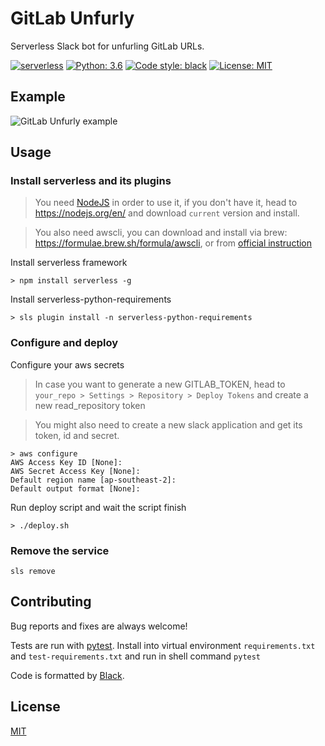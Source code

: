 # GitLab Unfurly

Serverless Slack bot for unfurling GitLab URLs.

[![serverless](http://public.serverless.com/badges/v3.svg)](http://www.serverless.com)
[![Python: 3.6](https://img.shields.io/badge/python-3.6-blue.svg)](https://python.org)
[![Code style: black](https://img.shields.io/badge/code%20style-black-000000.svg)](https://github.com/ambv/black)
[![License: MIT](https://img.shields.io/badge/license-MIT-blue.svg)](https://github.com/kiwicom/gitlab-unfurly/blob/master/LICENSE)

## Example

![GitLab Unfurly example](/docs/gitlab-unfurly.png)

## Usage

### Install serverless and its plugins

> You need [NodeJS](https://nodejs.org/) in order to use it, if you don't have it, head to https://nodejs.org/en/ and download `current` version and install.

> You also need awscli, you can download and install via brew: https://formulae.brew.sh/formula/awscli, or from [official instruction](https://docs.aws.amazon.com/cli/latest/userguide/cli-chap-install.html)

Install serverless framework

```
> npm install serverless -g
```

Install serverless-python-requirements

```
> sls plugin install -n serverless-python-requirements
```

### Configure and deploy

Configure your aws secrets

> In case you want to generate a new GITLAB_TOKEN, head to `your_repo > Settings > Repository > Deploy Tokens` and create a new read_repository token

> You might also need to create a new slack application and get its token, id and secret.

```
> aws configure
AWS Access Key ID [None]:
AWS Secret Access Key [None]:
Default region name [ap-southeast-2]:
Default output format [None]:
```

Run deploy script and wait the script finish

```
> ./deploy.sh
```

### Remove the service

```
sls remove
```

## Contributing

Bug reports and fixes are always welcome!

Tests are run with [pytest](https://pytest.org). Install into virtual environment
`requirements.txt` and `test-requirements.txt` and run in shell command `pytest`

Code is formatted by [Black](https://github.com/ambv/black).

## License

[MIT](https://github.com/kiwicom/gitlab-unfurly/blob/master/LICENSE)
